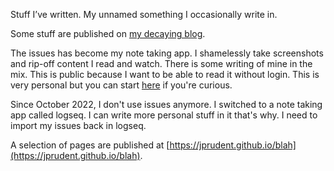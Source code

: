 Stuff I’ve written. My unnamed something I occasionally write in. 

Some stuff are published on [my decaying blog](https://jprudent.github.io).

The issues has become my note taking app. I shamelessly take screenshots and rip-off content I read and watch. There is some writing of mine in the mix. 
This is public because I want to be able to read it without login. 
This is very personal but you can start [here](https://github.com/jprudent/jprudent.github.com/issues/8) if you're curious. 

Since October 2022, I don't use issues anymore. I switched to a note taking app called logseq. I can write more personal stuff in it that's why. I need to import my issues back in logseq.

A selection of pages are published at [https://jprudent.github.io/blah](https://jprudent.github.io/blah).

